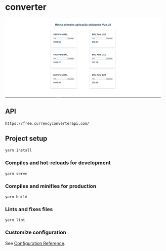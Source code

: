 # converter

![alt text](https://raw.githubusercontent.com/gagigante/VUEJS-CURRENCY-CONVERTER/master/Screenshots/print.png)

## API
```
https://free.currencyconverterapi.com/
```

## Project setup
```
yarn install
```

### Compiles and hot-reloads for development
```
yarn serve
```

### Compiles and minifies for production
```
yarn build
```

### Lints and fixes files
```
yarn lint
```

### Customize configuration
See [Configuration Reference](https://cli.vuejs.org/config/).
